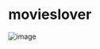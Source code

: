 # movieslover
![image](https://user-images.githubusercontent.com/56411359/136831535-49b3183d-6c57-45d5-955e-b0b0f6118972.png)
